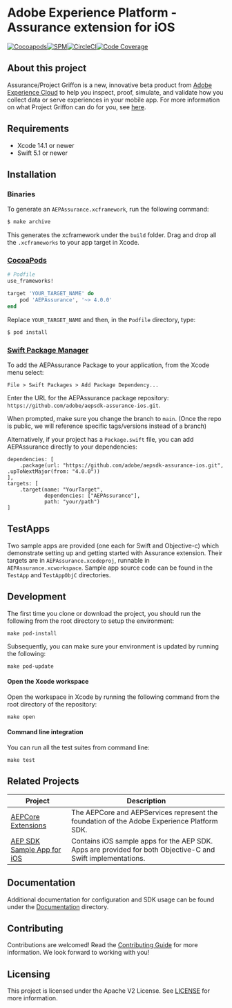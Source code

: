# Adobe Experience Platform - Assurance extension for iOS

[![Cocoapods](https://img.shields.io/github/v/release/adobe/aepsdk-assurance-ios?color=orange&label=CocoaPods&logo=apple&logoColor=white)](https://cocoapods.org/pods/AEPAssurance)[![SPM](https://img.shields.io/badge/SPM-Supported-orange.svg?logo=apple&logoColor=white)](https://swift.org/package-manager/)[![CircleCI](https://img.shields.io/circleci/project/github/adobe/aepsdk-assurance-ios/main.svg?logo=circleci)](https://circleci.com/gh/adobe/workflows/aepsdk-assurance-ios)[![Code Coverage](https://img.shields.io/codecov/c/github/adobe/aepsdk-assurance-ios/main.svg?logo=codecov)](https://codecov.io/gh/adobe/aepsdk-assurance-ios/branch/main)

## About this project

Assurance/Project Griffon is a new, innovative beta product from [Adobe Experience Cloud](https://business.adobe.com/) to help you inspect, proof, simulate, and validate how you collect data or serve experiences in your mobile app. For more information on what Project Griffon can do for you, see [here](https://aep-sdks.gitbook.io/docs/beta/project-griffon#what-can-project-griffon-do-for-you).

## Requirements
- Xcode 14.1 or newer
- Swift 5.1 or newer

## Installation

### Binaries

To generate an `AEPAssurance.xcframework`, run the following command:

```ruby
$ make archive
```

This generates the xcframework under the `build` folder. Drag and drop all the `.xcframeworks` to your app target in Xcode.

### [CocoaPods](https://guides.cocoapods.org/using/using-cocoapods.html)

```ruby
# Podfile
use_frameworks!

target 'YOUR_TARGET_NAME' do
    pod 'AEPAssurance', '~> 4.0.0'
end
```

Replace `YOUR_TARGET_NAME` and then, in the `Podfile` directory, type:

```ruby
$ pod install
```

### [Swift Package Manager](https://github.com/apple/swift-package-manager)

To add the AEPAssurance Package to your application, from the Xcode menu select:

`File > Swift Packages > Add Package Dependency...`

Enter the URL for the AEPAssurance package repository: `https://github.com/adobe/aepsdk-assurance-ios.git`.

When prompted, make sure you change the branch to `main`. (Once the repo is public, we will reference specific tags/versions instead of a branch)

Alternatively, if your project has a `Package.swift` file, you can add AEPAssurance directly to your dependencies:

```
dependencies: [
    .package(url: "https://github.com/adobe/aepsdk-assurance-ios.git", .upToNextMajor(from: "4.0.0"))
],
targets: [
    .target(name: "YourTarget",
            dependencies: ["AEPAssurance"],
            path: "your/path")
]
```

## TestApps
Two sample apps are provided (one each for Swift and Objective-c) which demonstrate setting up and getting started with Assurance extension. Their targets are in `AEPAssurance.xcodeproj`, runnable in `AEPAssurance.xcworkspace`. Sample app source code can be found in the `TestApp` and `TestAppObjC` directories.

## Development

The first time you clone or download the project, you should run the following from the root directory to setup the environment:

~~~
make pod-install
~~~

Subsequently, you can make sure your environment is updated by running the following:

~~~
make pod-update
~~~

#### Open the Xcode workspace
Open the workspace in Xcode by running the following command from the root directory of the repository:

~~~
make open
~~~

#### Command line integration

You can run all the test suites from command line:

~~~
make test
~~~

## Related Projects
| Project                                                      | Description                                                  |
| ------------------------------------------------------------ | ------------------------------------------------------------ |
| [AEPCore Extensions](https://github.com/adobe/aepsdk-core-ios) | The AEPCore and AEPServices represent the foundation of the Adobe Experience Platform SDK. |
| [AEP SDK Sample App for iOS](https://github.com/adobe/aepsdk-sample-app-ios) | Contains iOS sample apps for the AEP SDK. Apps are provided for both Objective-C and Swift implementations. |


## Documentation
Additional documentation for configuration and SDK usage can be found under the [Documentation](Documentation/README.md) directory.

## Contributing
Contributions are welcomed! Read the [Contributing Guide](./.github/CONTRIBUTING.md) for more information.
We look forward to working with you!

## Licensing
This project is licensed under the Apache V2 License. See [LICENSE](LICENSE) for more information.
